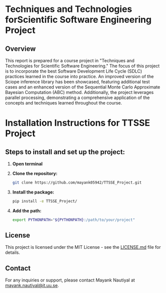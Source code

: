 # Techniques and Technologies forScientific Software Engineering Project

## Overview

This report is prepared for a course project in "Techniques and Technologies for Scientific Software Engineering." The focus of this project is to incorporate the best Software Development Life Cycle (SDLC) practices learned in the course into practice. An improved version of the Sciope inference library has been showcased, featuring additional test cases and an enhanced version of the Sequential Monte Carlo Approximate Bayesian Computation (ABC) method. Additionally, the project leverages parallel processing, demonstrating a comprehensive application of the concepts and techniques learned throughout the course.

# Installation Instructions for TTSSE Project

## Steps to install and set up the project:

1. **Open terminal**

2. **Clone the repository:**
   ```bash
   git clone https://github.com/mayank05942/TTSSE_Project.git

3. **Install the package:**
    ```bash
   pip install -e TTSSE_Project/
   
4. **Add the path:**
    ```bash
   export PYTHONPATH="${PYTHONPATH}:/path/to/your/project"


## License

This project is licensed under the MIT License - see the [LICENSE.md](LICENSE.md) file for details.

## Contact

For any inquiries or support, please contact Mayank Nautiyal at [mayank.nautiyal@it.uu.se](mailto:your-email@example.com).
